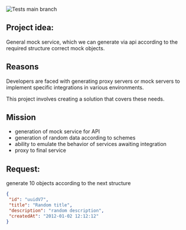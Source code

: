 ![Tests main branch](https://github.com/jaddek/proxymock/actions/workflows/main.yml/badge.svg?branch=main)

## Project idea:

General mock service,
which we can generate via api according to the required structure correct mock objects.

## Reasons

Developers are faced with generating proxy servers or mock servers to implement specific integrations in various environments.

This project involves creating a solution that covers these needs.

## Mission

- generation of mock service for API
- generation of random data according to schemes
- ability to emulate the behavior of services awaiting integration
- proxy to final service

## Request:
generate 10 objects according to the next structure


```json
{
 "id": "uuidV7", 
 "title": "Random title", 
 "description": "random description", 
 "createdAt": "2012-01-02 12:12:12" 
}
```